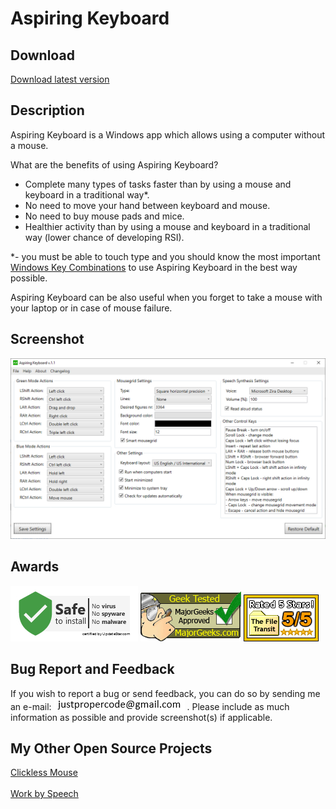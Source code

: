 # Aspiring Keyboard

## Download
[Download latest version](https://github.com/ProperCode/Aspiring-Keyboard/releases)<br/>

## Description
Aspiring Keyboard is a Windows app which allows using a computer without a mouse.

What are the benefits of using Aspiring Keyboard?
- Complete many types of tasks faster than by using a mouse and keyboard in a traditional way*.
- No need to move your hand between keyboard and mouse.
- No need to buy mouse pads and mice.
- Healthier activity than by using a mouse and keyboard in a traditional way (lower chance of developing RSI).

*- you must be able to touch type and you should know the most important [Windows Key Combinations](https://github.com/ProperCode/Aspiring-Keyboard/blob/main/other/Useful%20Windows%20Key%20Combinations.pdf) to use Aspiring Keyboard in the best way possible.

Aspiring Keyboard can be also useful when you forget to take a mouse with your laptop or in case of mouse failure.

## Screenshot

![alt text](https://raw.githubusercontent.com/ProperCode/Aspiring-Keyboard/main/other/Aspiring_Keyboard_v.1.1.jpg)

## Awards
[![Updatestar Clean Award](https://raw.githubusercontent.com/ProperCode/Aspiring-Keyboard/master/other/awards/updatestar.com.jpg)](https://www.updatestar.com/virus-report/aspiring-keyboard/5263701)
[![Majorgeeks Award](https://raw.githubusercontent.com/ProperCode/Aspiring-Keyboard/master/other/awards/majorgeektested.gif)](https://www.majorgeeks.com/files/details/aspiring_keyboard.html)
[![File Transit 5/5 Award](https://raw.githubusercontent.com/ProperCode/Aspiring-Keyboard/master/other/awards/filetransit_5of5.gif)](https://www.filetransit.com/view.php?id=454548)

## Bug Report and Feedback
If you wish to report a bug or send feedback, you can do so by sending me an e-mail: ![alt text](https://raw.githubusercontent.com/ProperCode/clickless-mouse/master/other/images/email.jpg) .
Please include as much information as possible and provide screenshot(s) if applicable.

## My Other Open Source Projects
[Clickless Mouse](https://github.com/ProperCode/clickless-mouse)<br/><br/>
[Work by Speech](https://github.com/ProperCode/Work-by-Speech)<br/>